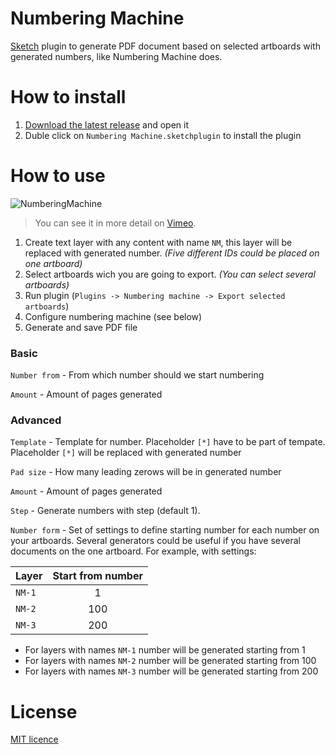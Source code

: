 # Numbering Machine
[Sketch](https://www.sketchapp.com/) plugin to generate PDF document based on selected artboards with generated numbers, like Numbering Machine does.

# How to install
1. [Download the latest release](https://github.com/akolpakov/sketch-numbering-machine/archive/master.zip) and open it
2. Duble click on `Numbering Machine.sketchplugin` to install the plugin

# How to use

![NumberingMachine](https://cdn.rawgit.com/akolpakov/sketch-numbering-machine/8bb84f2e/how-to-use.gif)

> You can see it in more detail on [Vimeo](https://vimeo.com/199833210).

1. Create text layer with any content with name `NM`, this layer will be replaced with generated number. *(Five different IDs could be placed on one artboard)*
3. Select artboards wich you are going to export. *(You can select several artboards)*
4. Run plugin (`Plugins -> Numbering machine -> Export selected artboards`)
5. Configure numbering machine (see below)
6. Generate and save PDF file

### Basic

`Number from` - From which number should we start numbering

`Amount` - Amount of pages generated

### Advanced

`Template` - Template for number. Placeholder `[*]` have to be part of tempate. Placeholder `[*]` will be replaced with generated number

`Pad size` - How many leading zerows will be in generated number

`Amount` - Amount of pages generated

`Step` - Generate numbers with step (default 1).

`Number form` - Set of settings to define starting number for each number on your artboards. 
Several generators could be useful if you have several documents on the one artboard.
For example, with settings:

| Layer | Start from number |
| ------- |:---:|
| `NM-1`  | 1   |
| `NM-2`  | 100 |
| `NM-3`  | 200 |

- For layers with names `NM-1` number will be generated starting from 1
- For layers with names `NM-2` number will be generated starting from 100
- For layers with names `NM-3` number will be generated starting from 200

# License
[MIT licence](./LICENSE)
